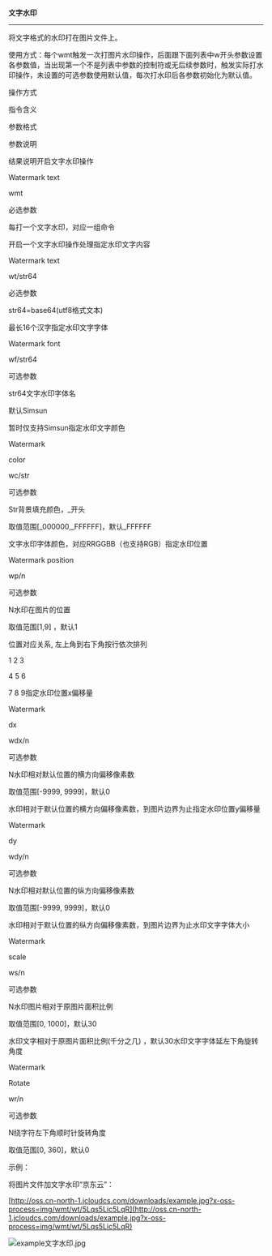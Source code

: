 **文字水印**

****

将文字格式的水印打在图片文件上。

使用方式：每个wmt触发一次打图片水印操作，后面跟下面列表中w开头参数设置各参数值，当出现第一个不是列表中参数的控制符或无后续参数时，触发实际打水印操作，未设置的可选参数使用默认值，每次打水印后各参数初始化为默认值。

操作方式

指令含义

参数格式

参数说明

结果说明开启文字水印操作

Watermark text

wmt

必选参数

每打一个文字水印，对应一组命令

开启一个文字水印操作处理指定水印文字内容

Watermark text

wt/str64

必选参数

str64=base64(utf8格式文本)

最长16个汉字指定水印文字字体

Watermark font

wf/str64

可选参数

str64文字水印字体名

默认Simsun

暂时仅支持Simsun指定水印文字颜色

Watermark

color

wc/str

可选参数

Str背景填充颜色，_开头

取值范围[_000000,_FFFFFF]，默认_FFFFFF

文字水印字体颜色，对应RRGGBB（也支持RGB）指定水印位置

Watermark position

wp/n

可选参数

N水印在图片的位置

取值范围[1,9] ，默认1

位置对应关系, 左上角到右下角按行依次排列

1 2 3

4 5 6

7 8 9指定水印位置x偏移量

Watermark

dx

wdx/n

可选参数

N水印相对默认位置的横方向偏移像素数

取值范围[-9999, 9999]，默认0

水印相对于默认位置的横方向偏移像素数，到图片边界为止指定水印位置y偏移量

Watermark

dy

wdy/n

可选参数

N水印相对默认位置的纵方向偏移像素数

取值范围[-9999, 9999]，默认0

水印相对于默认位置的纵方向偏移像素数，到图片边界为止水印文字字体大小

Watermark

scale

ws/n

可选参数

N水印图片相对于原图片面积比例

取值范围[0, 1000]，默认30

水印文字相对于原图片面积比例(千分之几) ，默认30水印文字字体延左下角旋转角度

Watermark

Rotate

wr/n

可选参数

N绕字符左下角顺时针旋转角度

取值范围[0, 360]，默认0

示例：

将图片文件加文字水印“京东云”：

[http://oss.cn-north-1.jcloudcs.com/downloads/example.jpg?x-oss-process=img/wmt/wt/5Lqs5Lic5LqR](http://oss.cn-north-1.jcloudcs.com/downloads/example.jpg?x-oss-process=img/wmt/wt/5Lqs5Lic5LqR)

![example文字水印.jpg](https://img1.jcloudcs.com/cms/a03e0d26-4b4d-4919-86b5-bd9e481cfa7220171216151259.jpg)